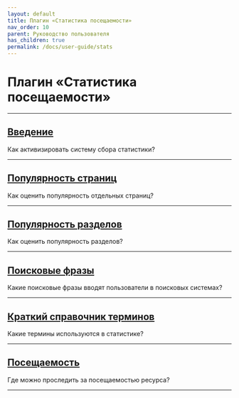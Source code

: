 ```yaml
---
layout: default
title: Плагин «Статистика посещаемости»
nav_order: 10
parent: Руководство пользователя
has_children: true
permalink: /docs/user-guide/stats
---
```


# Плагин «Статистика посещаемости»

---
## [Введение]({{site.baseurl}}/docs/user-guide/stats/intro.html)

Как активизировать систему сбора статистики?

---
## [Популярность страниц]({{site.baseurl}}/docs/user-guide/stats/pop.html)

Как оценить популярность отдельных страниц?

---

## [Популярность разделов]({{site.baseurl}}/docs/user-guide/stats/pop-2.html)

Как оценить популярность разделов?

---

## [Поисковые фразы]({{site.baseurl}}/docs/user-guide/stats/search.html)

Какие поисковые фразы вводят пользователи в поисковых системах?

---

## [Краткий справочник терминов]({{site.baseurl}}/docs/user-guide/stats/terms.html)

Какие термины используются в статистике?

---

## [Посещаемость]({{site.baseurl}}/docs/user-guide/stats/visit.html)

Где можно проследить за посещаемостью ресурса?

---